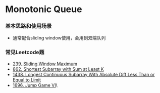 # Monotonic Queue

### 基本思路和使用场景

* 通常配合sliding window使用，会用到双端队列

### 常见Leetcode题

* [239. Sliding Window Maximum](https://leetcode.com/problems/sliding-window-maximum)
* [862. Shortest Subarray with Sum at Least K](https://leetcode.com/problems/shortest-subarray-with-sum-at-least-k)
* [1438. Longest Continuous Subarray With Absolute Diff Less Than or Equal to Limit](https://leetcode.com/problems/longest-continuous-subarray-with-absolute-diff-less-than-or-equal-to-limit)
* [1696. Jump Game VI](https://leetcode.com/problems/jump-game-vi)\

